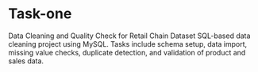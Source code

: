 # Task-one
Data Cleaning and Quality Check for Retail Chain Dataset SQL-based data cleaning project using MySQL. Tasks include schema setup, data import, missing value checks, duplicate detection, and validation of product and sales data.
